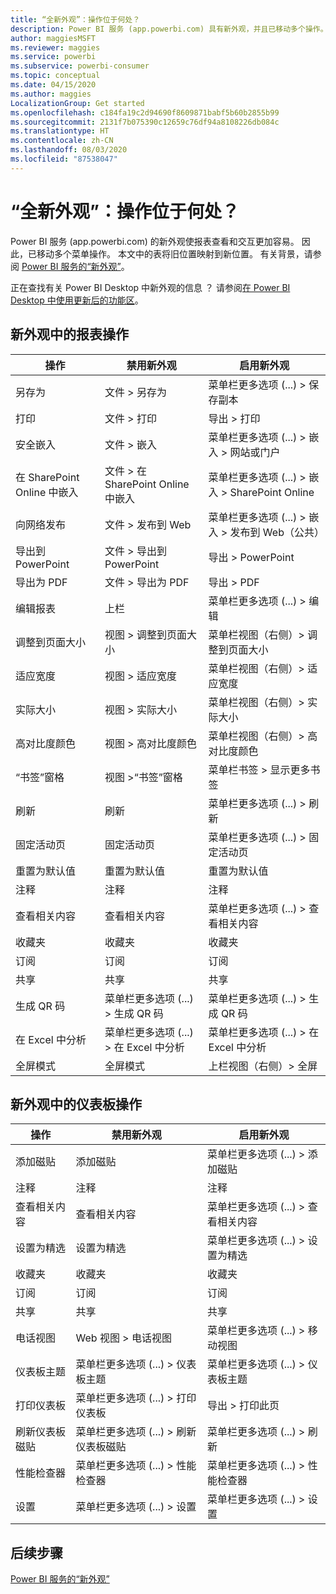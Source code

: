```yaml
---
title: “全新外观”：操作位于何处？
description: Power BI 服务 (app.powerbi.com) 具有新外观，并且已移动多个操作。 本文提供了将旧位置映射到新位置的表。
author: maggiesMSFT
ms.reviewer: maggies
ms.service: powerbi
ms.subservice: powerbi-consumer
ms.topic: conceptual
ms.date: 04/15/2020
ms.author: maggies
LocalizationGroup: Get started
ms.openlocfilehash: c184fa19c2d94690f8609871babf5b60b2855b99
ms.sourcegitcommit: 2131f7b075390c12659c76df94a8108226db084c
ms.translationtype: HT
ms.contentlocale: zh-CN
ms.lasthandoff: 08/03/2020
ms.locfileid: "87538047"
---
```

# <a name="the-new-look-where-did-the-actions-go"></a>“全新外观”：操作位于何处？

Power BI 服务 (app.powerbi.com) 的新外观使报表查看和交互更加容易。 因此，已移动多个菜单操作。 本文中的表将旧位置映射到新位置。 有关背景，请参阅 [Power BI 服务的“新外观”](service-new-look.md)。

正在查找有关 Power BI Desktop 中新外观的信息  ？ 请参阅[在 Power BI Desktop 中使用更新后的功能区](../create-reports/desktop-ribbon.md)。

## <a name="report-actions-in-the-new-look"></a>新外观中的报表操作

|操作  |禁用新外观  |启用新外观  |
|---------|---------|---------|
| 另存为 | 文件 > 另存为  | 菜单栏更多选项 (...) > 保存副本 |
| 打印 | 文件 > 打印 | 导出 > 打印 |
| 安全嵌入 | 文件 > 嵌入 | 菜单栏更多选项 (...) > 嵌入 > 网站或门户 |
| 在 SharePoint Online 中嵌入 | 文件 > 在 SharePoint Online 中嵌入 | 菜单栏更多选项 (...) > 嵌入 > SharePoint Online |
| 向网络发布 | 文件 > 发布到 Web | 菜单栏更多选项 (...) > 嵌入 > 发布到 Web（公共） |
| 导出到 PowerPoint | 文件 > 导出到 PowerPoint | 导出 > PowerPoint |
| 导出为 PDF | 文件 > 导出为 PDF | 导出 > PDF |
|编辑报表  | 上栏   | 菜单栏更多选项 (...) > 编辑 |
| 调整到页面大小 | 视图 > 调整到页面大小 | 菜单栏视图（右侧）> 调整到页面大小 |
| 适应宽度 | 视图 > 适应宽度 | 菜单栏视图（右侧）> 适应宽度 |
| 实际大小 | 视图 > 实际大小 | 菜单栏视图（右侧）> 实际大小 |
| 高对比度颜色 | 视图 > 高对比度颜色 | 菜单栏视图（右侧）> 高对比度颜色 |
| “书签”窗格 | 视图 >“书签”窗格 |  菜单栏书签 > 显示更多书签 |
| 刷新 | 刷新 | 菜单栏更多选项 (...) > 刷新 |
| 固定活动页 | 固定活动页 | 菜单栏更多选项 (...) > 固定活动页 |
| 重置为默认值 | 重置为默认值 | 重置为默认值 |
| 注释 | 注释 | 注释 |
| 查看相关内容 | 查看相关内容 | 菜单栏更多选项 (...) > 查看相关内容 |
| 收藏夹 | 收藏夹 | 收藏夹 |
| 订阅 | 订阅 |订阅 |
| 共享 | 共享 | 共享 |
| 生成 QR 码 | 菜单栏更多选项 (...) > 生成 QR 码 | 菜单栏更多选项 (...) > 生成 QR 码 |
| 在 Excel 中分析 | 菜单栏更多选项 (...) > 在 Excel 中分析 | 菜单栏更多选项 (...) > 在 Excel 中分析 |
| 全屏模式 | 全屏模式 | 上栏视图（右侧）> 全屏 |

## <a name="dashboard-actions-in-the-new-look"></a>新外观中的仪表板操作

|操作  |禁用新外观  |启用新外观  |
|---------|---------|---------|
| 添加磁贴 | 添加磁贴 | 菜单栏更多选项 (...) > 添加磁贴 |
| 注释 | 注释 | 注释 |
| 查看相关内容 | 查看相关内容 | 菜单栏更多选项 (...) > 查看相关内容 |
| 设置为精选 | 设置为精选| 菜单栏更多选项 (...) > 设置为精选|
| 收藏夹 | 收藏夹 | 收藏夹 |
| 订阅 | 订阅 |订阅 |
| 共享 | 共享 | 共享 |
| 电话视图 | Web 视图 > 电话视图 | 菜单栏更多选项 (...) > 移动视图 |
| 仪表板主题 | 菜单栏更多选项 (...) > 仪表板主题 | 菜单栏更多选项 (...) > 仪表板主题 |
| 打印仪表板 | 菜单栏更多选项 (...) > 打印仪表板 | 导出 > 打印此页 |
| 刷新仪表板磁贴 | 菜单栏更多选项 (...) > 刷新仪表板磁贴 | 菜单栏更多选项 (...) > 刷新 |
| 性能检查器 | 菜单栏更多选项 (...) > 性能检查器 | 菜单栏更多选项 (...) > 性能检查器 |
| 设置 | 菜单栏更多选项 (...) > 设置 | 菜单栏更多选项 (...) > 设置 |

## <a name="next-steps"></a>后续步骤

[Power BI 服务的“新外观”](service-new-look.md)
